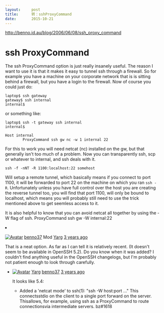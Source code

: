 ```yaml
---
layout:     post
title:      转：sshProxyCommand
date:       2015-10-21
---
```

http://benno.id.au/blog/2006/06/08/ssh_proxy_command

# ssh ProxyCommand

The ssh ProxyCommand option is just really insanely useful. The reason I want to use it is that it makes it easy to tunnel ssh through a firewall. So for example you have a machine on your corporate network that is is sitting behind a firewall, but you have a login to the firewall. Now of course you could just do:

```
laptop$ ssh gateway
gateway$ ssh internal
internal$

```

or something like:

```
laptop$ ssh -t gateway ssh internal
internal$

```

```
Host internal
        ProxyCommand ssh gw nc -w 1 internal 22

```

For this to work you will need netcat (nc) installed on the gw, but that generally isn't too much of a problem. Now you can transparently ssh, scp or whatever to internal, and ssh deals with it.

```
ssh -f -nNT -R 1100:localhost:22 somehost

```

Will setup a remote tunnel, which basically means if you connect to port 1100, it will be forwarded to port 22 on the machine on which you ran `ssh -R`. Unfortunately unless you have full control over the host you are creating the reverse tunnel too, you will find that port 1100, will only be bound to localhost, which means you will probably still need to use the trick mentioned above to get seemless access to it.

It is also helpful to know that you can avoid netcat all together by using the -W flag of ssh. ProxyCommand ssh gw -W internal:22

<li id="post-830258547" class="post">
 

 
[<img src="http://a.disquscdn.com/uploads/users/444/2113/avatar92.jpg?1372633369" alt="Avatar" data-role="user-avatar" data-user="4442113" />](https://disqus.com/by/benno37/)
[benno37](https://disqus.com/by/benno37/) Mod [ Yarg](http://benno.id.au/blog/2006/06/08/ssh_proxy_command#comment-830228431)  [3 years ago](http://benno.id.au/blog/2006/06/08/ssh_proxy_command#comment-830258547)




That is a neat option. As far as I can tell it is relatively recent. (It doesn't seem to be available in OpenSSH 5.2). Do you know when it was added? I couldn't find anything useful in the OpenSSH changelogs, but I'm probably not patient enough to look through carefully.





 

<ul class="children" data-role="children">
<li id="post-834933928" class="post">
 

 
[<img src="http://a.disquscdn.com/uploads/users/4479/7785/avatar92.jpg?1422573346" alt="Avatar" data-role="user-avatar" data-user="44797785" />](https://disqus.com/by/disqus_ScgeKaTDpN/)
[Yarg](https://disqus.com/by/disqus_ScgeKaTDpN/) [ benno37](http://benno.id.au/blog/2006/06/08/ssh_proxy_command#comment-830258547)  [3 years ago](http://benno.id.au/blog/2006/06/08/ssh_proxy_command#comment-834933928)




It looks like 5.4:
* Added a 'netcat mode' to ssh(1): "ssh -W host:port ..." This connectsstdio on the client to a single port forward on the server. Thisallows, for example, using ssh as a ProxyCommand to route connectionsvia intermediate servers. bz#1618






</li>
